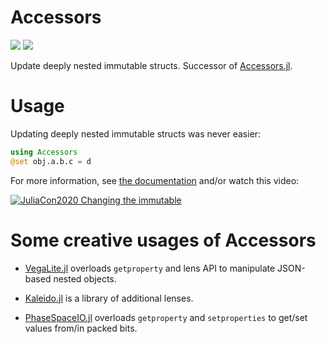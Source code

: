# Accessors

[![](https://img.shields.io/badge/docs-stable-blue.svg)](https://jw3126.github.io/Accessors.jl/stable/intro)
[![](https://img.shields.io/badge/docs-dev-blue.svg)](https://jw3126.github.io/Accessors.jl/dev/intro)

Update deeply nested immutable structs. Successor of [Accessors.jl](https://github.com/jw3126/Accessors.jl).

# Usage
Updating deeply nested immutable structs was never easier:
```julia
using Accessors
@set obj.a.b.c = d
```
For more information, see [the documentation](https://jw3126.github.io/Accessors.jl/latest/intro/) and/or watch this video:

[![JuliaCon2020 Changing the immutable](https://img.youtube.com/vi/vkAOYeTpLg0/0.jpg)](https://youtu.be/vkAOYeTpLg0 "Changing the immutable")

# Some creative usages of Accessors

* [VegaLite.jl](https://github.com/queryverse/VegaLite.jl) overloads
  `getproperty` and lens API to manipulate JSON-based nested objects.

* [Kaleido.jl](https://github.com/tkf/Kaleido.jl) is a library of
  additional lenses.

* [PhaseSpaceIO.jl](https://github.com/jw3126/PhaseSpaceIO.jl) overloads
  `getproperty` and `setproperties` to get/set values from/in packed bits.
